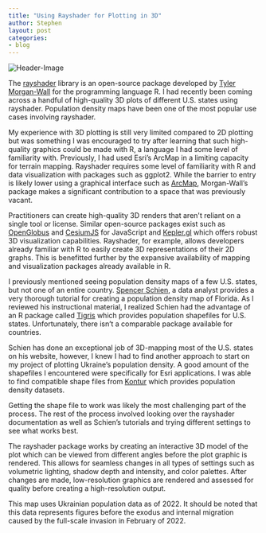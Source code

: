 ```yaml
---
title: "Using Rayshader for Plotting in 3D"
author: Stephen
layout: post
categories:
- blog
---
```

![Header-Image](/assets/ukraine_data/final_plot_annotated.png)

The [rayshader](https://www.rayshader.com/) library is an open-source package developed by [Tyler Morgan-Wall](https://www.tylermw.com/) for the programming language R. I had recently been coming across a handful of high-quality 3D plots of different U.S. states using rayshader. Population density maps have been one of the most popular use cases involving rayshader.
 
My experience with 3D plotting is still very limited compared to 2D plotting but was something I was encouraged to try after learning that such high-quality graphics could be made with R, a language I had some level of familiarity with. Previously, I had used Esri’s ArcMap in a limiting capacity for terrain mapping. Rayshader requires some level of familiarity with R and data visualization with packages such as ggplot2. While the barrier to entry is likely lower using a graphical interface such as [ArcMap](https://www.esri.com/en-us/arcgis/products/arcgis-desktop/resources), Morgan-Wall’s package makes a significant contribution to a space that was previously vacant.
 
Practitioners can create high-quality 3D renders that aren't reliant on a single tool or license. Similar open-source packages exist such as [OpenGlobus](https://openglobus.org/) and [CesiumJS](https://cesium.com/platform/cesiumjs/) for JavaScript and [Kepler.gl](https://kepler.gl/) which offers robust 3D visualization capabilities. Rayshader, for example, allows developers already familiar with R to easily create 3D representations of their 2D graphs. This is benefitted further by the expansive availability of mapping and visualization packages already available in R.
 
I previously mentioned seeing population density maps of a few U.S. states, but not one of an entire country. [Spencer Schien](https://spencerschien.info/), a data analyst provides a very thorough tutorial for creating a population density map of Florida. As I reviewed his instructional material, I realized Schien had the advantage of an R package called [Tigris](https://cran.r-project.org/web/packages/tigris/index.html) which provides population shapefiles for U.S. states. Unfortunately, there isn’t a comparable package available for countries.
 
Schien has done an exceptional job of 3D-mapping most of the U.S. states on his website, however, I knew I had to find another approach to start on my project of plotting Ukraine’s population density. A good amount of the shapefiles I encountered were specifically for Esri applications. I was able to find compatible shape files from [Kontur](https://www.kontur.io/portfolio/population-dataset/) which provides population density datasets.
 
Getting the shape file to work was likely the most challenging part of the process. The rest of the process involved looking over the rayshader documentation as well as Schien’s tutorials and trying different settings to see what works best.
 
The rayshader package works by creating an interactive 3D model of the plot which can be viewed from different angles before the plot graphic is rendered. This allows for seamless changes in all types of settings such as volumetric lighting, shadow depth and intensity, and color palettes. After changes are made, low-resolution graphics are rendered and assessed for quality before creating a high-resolution output.
 
This map uses Ukrainian population data as of 2022. It should be noted that this data represents figures before the exodus and internal migration caused by the full-scale invasion in February of 2022.


